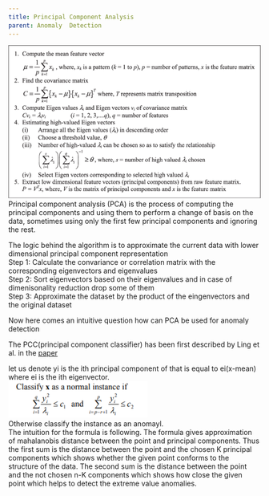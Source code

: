 ```yaml
---
title: Principal Component Analysis
parent: Anomaly  Detection
---
```


<script src="https://polyfill.io/v3/polyfill.min.js?features=es6"></script>
<script type="text/javascript" id="MathJax-script" async
  src="https://cdn.jsdelivr.net/npm/mathjax@3/es5/tex-chtml.js">
</script>

<body>
<img src="images/pca_pseudocode.png">
Principal component analysis (PCA) is the process of computing the principal components and using them to perform a change of basis on the data, sometimes using only the first few principal components and ignoring the rest.<br>

The logic behind the algorithm is to approximate the current data with lower dimensional principal component representation<br>
<bold>Step 1:<bold> Calculate the convariance or correlation matrix with the corresponding eigenvectors and eigenvalues<br>
<bold>Step 2:<bold> Sort eigenvectors based on their eigenvalues and in case of dimenisonality reduction drop some of them<br>
<bold>Step 3:<bold> Approximate the dataset by the product of the eingenvectors and the original dataset<br>

Now here comes an intuitive question how can PCA be used for anomaly detection<br>

The PCC(principal component classifier) has been first described by Ling et al. in the <a href="http://citeseerx.ist.psu.edu/viewdoc/download?doi=10.1.1.66.299&rep=rep1&type=pdf">paper</a><br>

let us denote yi is the ith principal component of that is equal to ei(x-mean) where ei is the ith eigenvector.<br>
<img src="images/pca_xattack.png"><br>
Otherwise classify the instance as an anomayl.<br>
The intuition for the formula is following. The formula gives approximation of mahalanobis distance between the point and principal components. Thus the first sum is the distance between the point and the chosen K principal components which shows whether the given point conforms to the structure of the data. The second sum is the distance between the point and the not chosen n-K components which shows how close the given point which helps to detect the extreme value anomalies.<br>

</body>